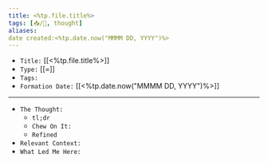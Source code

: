 ```yaml
---
title: <%tp.file.title%>
tags: [📥️/💭️, thought]
aliases:
date created:<%tp.date.now("MMMM DD, YYYY")%>
---
```


- `Title:` [[<%tp.file.title%>]]
- `Type:` [[=]]
- `Tags:` 
- `Formation Date:` [[<%tp.date.now("MMMM DD, YYYY")%>]]

---

- `The Thought:`
	- `tl;dr`
	- `Chew On It:`
	- `Refined`
- `Relevant Context:`
- `What Led Me Here:`